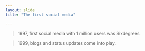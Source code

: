 ```yaml
---
layout: slide
title: "The first social media"

---
```


> 1997, first social media with 1 million users was Sixdegrees

> 1999, blogs and status updates come into play. 

